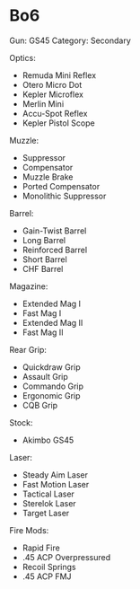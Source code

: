 # Bo6

Gun: GS45
Category: Secondary

Optics:

- Remuda Mini Reflex
- Otero Micro Dot
- Kepler Microflex
- Merlin Mini
- Accu-Spot Reflex
- Kepler Pistol Scope

Muzzle:

- Suppressor
- Compensator
- Muzzle Brake
- Ported Compensator
- Monolithic Suppressor

Barrel:

- Gain-Twist Barrel
- Long Barrel
- Reinforced Barrel
- Short Barrel
- CHF Barrel

Magazine:

- Extended Mag I
- Fast Mag I
- Extended Mag II
- Fast Mag II

Rear Grip:

- Quickdraw Grip
- Assault Grip
- Commando Grip
- Ergonomic Grip
- CQB Grip

Stock:

- Akimbo GS45

Laser:

- Steady Aim Laser
- Fast Motion Laser
- Tactical Laser
- Sterelok Laser
- Target Laser

Fire Mods:

- Rapid Fire
- .45 ACP Overpressured
- Recoil Springs
- .45 ACP FMJ
